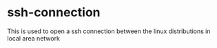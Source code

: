 # ssh-connection
This is used to open a ssh connection between the linux distributions in local area network
